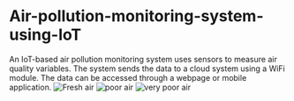 # Air-pollution-monitoring-system-using-IoT
An IoT-based air pollution monitoring system uses sensors to measure air quality variables. The system sends the data to a cloud system using a WiFi module. The data can be accessed through a webpage or mobile application.
![Fresh air](https://github.com/HUSSAINVALI4477/Air-pollution-monitoring-system-using-IoT/assets/139474013/d0e51798-9697-4350-961d-3d640813d2bb)
![poor air](https://github.com/HUSSAINVALI4477/Air-pollution-monitoring-system-using-IoT/assets/139474013/55970081-9ef4-4256-aae9-382b469ded4e)
![very poor air](https://github.com/HUSSAINVALI4477/Air-pollution-monitoring-system-using-IoT/assets/139474013/7dc6b96e-cda4-47d4-9499-19a8eec61576)
